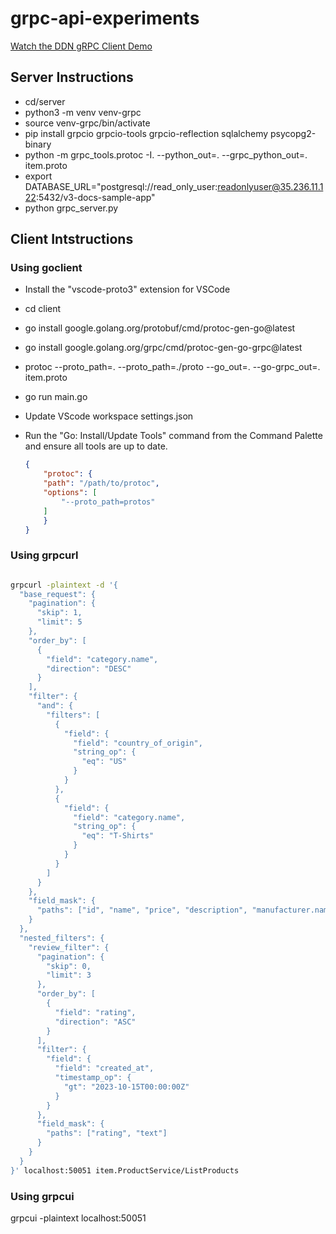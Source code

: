 # grpc-api-experiments

[Watch the DDN gRPC Client Demo](ddn_grpc_client_demo.mp4)

## Server Instructions

* cd/server
* python3 -m venv venv-grpc
* source venv-grpc/bin/activate
* pip install grpcio grpcio-tools grpcio-reflection sqlalchemy psycopg2-binary
* python -m grpc_tools.protoc -I. --python_out=. --grpc_python_out=. item.proto
* export DATABASE_URL="postgresql://read_only_user:readonlyuser@35.236.11.122:5432/v3-docs-sample-app"
* python grpc_server.py

## Client Intstructions

### Using goclient

* Install the "vscode-proto3" extension for VSCode
  
* cd client
* go install google.golang.org/protobuf/cmd/protoc-gen-go@latest
* go install google.golang.org/grpc/cmd/protoc-gen-go-grpc@latest
* protoc --proto_path=. --proto_path=./proto --go_out=. --go-grpc_out=. item.proto
* go run main.go
  
* Update VScode workspace settings.json
* Run the "Go: Install/Update Tools" command from the Command Palette and ensure all tools are up to date.

    ```json
    {
        "protoc": {
        "path": "/path/to/protoc",
        "options": [
            "--proto_path=protos"
        ]
        }
    }
    ```

### Using grpcurl

```bash

grpcurl -plaintext -d '{
  "base_request": {
    "pagination": {
      "skip": 1,
      "limit": 5
    },
    "order_by": [
      {
        "field": "category.name",
        "direction": "DESC"
      }
    ],
    "filter": {
      "and": {
        "filters": [
          {
            "field": {
              "field": "country_of_origin",
              "string_op": {
                "eq": "US"
              }
            }
          },
          {
            "field": {
              "field": "category.name",
              "string_op": {
                "eq": "T-Shirts"
              }
            }
          }
        ]
      }
    },
    "field_mask": {
      "paths": ["id", "name", "price", "description", "manufacturer.name"]
    }
  },
  "nested_filters": {
    "review_filter": {
      "pagination": {
        "skip": 0,
        "limit": 3
      },
      "order_by": [
        {
          "field": "rating",
          "direction": "ASC"
        }
      ],
      "filter": {
        "field": {
          "field": "created_at",
          "timestamp_op": {
            "gt": "2023-10-15T00:00:00Z"
          }
        }
      },
      "field_mask": {
        "paths": ["rating", "text"]
      }
    }
  }
}' localhost:50051 item.ProductService/ListProducts
```

### Using grpcui

grpcui -plaintext localhost:50051
